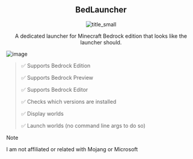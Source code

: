 <div align="center">
  
  ## BedLauncher

  ![title_small](https://github.com/Dismalitie/BedLauncher/assets/118924562/9d698af2-b544-4665-b818-fd062a34114a)

  A dedicated launcher for Minecraft Bedrock edition that looks like the launcher should.
</div>

![image](https://github.com/Dismalitie/BedLauncher/assets/118924562/cadf137e-b84e-486e-a5a6-4644ebf181d7)

> ✅ Supports Bedrock Edition
>
> ✅ Supports Bedrock Preview
>
> ✅ Supports Bedrock Editor
>
> ✅ Checks which versions are installed
>
> ✅ Display worlds
>
> ✅ Launch worlds (no command line args to do so)

> [!NOTE]
> I am not affiliated or related with Mojang or Microsoft
